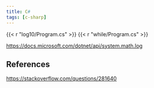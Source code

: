 ```yaml
---
title: C#
tags: [c-sharp]
---
```


{{< r "log10/Program.cs" >}}
{{< r "while/Program.cs" >}}

<https://docs.microsoft.com/dotnet/api/system.math.log>

## References

<https://stackoverflow.com/questions/281640>
